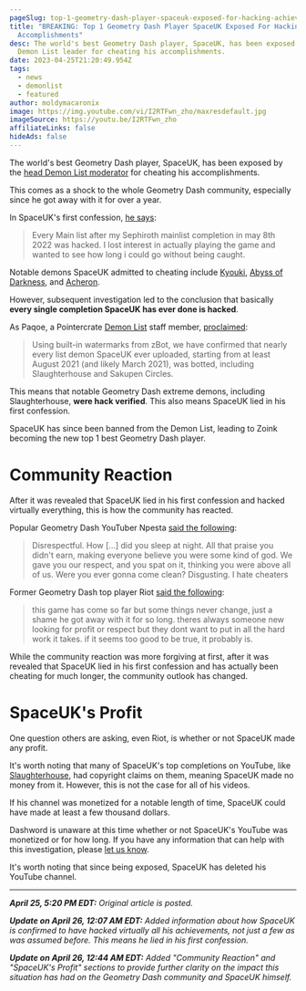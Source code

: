 ```yaml
---
pageSlug: top-1-geometry-dash-player-spaceuk-exposed-for-hacking-achievements
title: "BREAKING: Top 1 Geometry Dash Player SpaceUK Exposed For Hacking All His
  Accomplishments"
desc: The world's best Geometry Dash player, SpaceUK, has been exposed by the
  Demon List leader for cheating his accomplishments.
date: 2023-04-25T21:20:49.954Z
tags:
  - news
  - demonlist
  - featured
author: moldymacaronix
image: https://img.youtube.com/vi/I2RTFwn_zho/maxresdefault.jpg
imageSource: https://youtu.be/I2RTFwn_zho
affiliateLinks: false
hideAds: false
---
```

The world's best Geometry Dash player, SpaceUK, has been exposed by the [head Demon List moderator](https://youtu.be/I2RTFwn_zho) for cheating his accomplishments.

This comes as a shock to the whole Geometry Dash community, especially since he got away with it for over a year.

In SpaceUK's first confession, [he says](https://twitter.com/spadeuk/status/1650961282508419080):

> Every Main list after my Sephiroth mainlist completion in may 8th 2022 was hacked. I lost interest in actually playing the game and wanted to see how long i could go without being caught.

Notable demons SpaceUK admitted to cheating include [Kyouki](/posts/geometry-dash-kyouki-new-top-3-extreme-demon-explained/), [Abyss of Darkness](/posts/geometry-dash-levels-top-10-hardest-extreme-demons-2022/), and [Acheron](/posts/breaking-acheron-takes-1-spot-on-geometry-dash-demonlist/).

However, subsequent investigation led to the conclusion that basically **every single completion SpaceUK has ever done is hacked**.

As Paqoe, a Pointercrate [Demon List](/posts/geometry-dash-demon-list-where-to-find-the-hardest-demons/) staff member, [proclaimed](https://twitter.com/zoe_bve/status/1651063152539488256):

> Using built-in watermarks from zBot, we have confirmed that nearly every list demon SpaceUK ever uploaded, starting from at least August 2021 (and likely March 2021), was botted, including Slaughterhouse and Sakupen Circles.

This means that notable Geometry Dash extreme demons, including Slaughterhouse, **were hack verified**. This also means SpaceUK lied in his first confession.

SpaceUK has since been banned from the Demon List, leading to Zoink becoming the new top 1 best Geometry Dash player.

# Community Reaction

After it was revealed that SpaceUK lied in his first confession and hacked virtually everything, this is how the community has reacted.

Popular Geometry Dash YouTuber Npesta [said the following](https://twitter.com/zNpesta__/status/1651073263689256962):

> Disrespectful. How [...] did you sleep at night. All that praise you didn't earn, making everyone believe you were some kind of god. We gave you our respect, and you spat on it, thinking you were above all of us. Were you ever gonna come clean? Disgusting. I hate cheaters

Former Geometry Dash top player Riot [said the following](https://twitter.com/xriott/status/1651081124712464385?s=20):

> this game has come so far but some things never change, just a shame he got away with it for so long. theres always someone new looking for profit or respect but they dont want to put in all the hard work it takes. if it seems too good to be true, it probably is.

While the community reaction was more forgiving at first, after it was revealed that SpaceUK lied in his first confession and has actually been cheating for much longer, the community outlook has changed.

# SpaceUK's Profit

One question others are asking, even Riot, is whether or not SpaceUK made any profit.

It's worth noting that many of SpaceUK's top completions on YouTube, like [Slaughterhouse](/posts/geometry-dash-slaughterhouse-top-1/), had copyright claims on them, meaning SpaceUK made no money from it. However, this is not the case for all of his videos.

If his channel was monetized for a notable length of time, SpaceUK could have made at least a few thousand dollars.

Dashword is unaware at this time whether or not SpaceUK's YouTube was monetized or for how long. If you have any information that can help with this investigation, please [let us know](/contact/).

It's worth noting that since being exposed, SpaceUK has deleted his YouTube channel.

---

_**April 25, 5:20 PM EDT:** Original article is posted._

_**Update on April 26, 12:07 AM EDT:** Added information about how SpaceUK is confirmed to have hacked virtually all his achievements, not just a few as was assumed before. This means he lied in his first confession._

_**Update on April 26, 12:44 AM EDT:** Added "Community Reaction" and "SpaceUK's Profit" sections to provide further clarity on the impact this situation has had on the Geometry Dash community and SpaceUK himself._